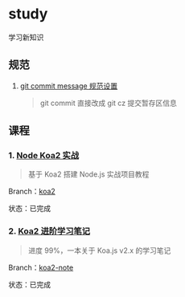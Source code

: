 # study

学习新知识

## 规范

1. [git commit message 规范设置](./readme/git_cmmit_message.md)

   > git commit 直接改成 git cz 提交暂存区信息

## 课程

### 1. [Node Koa2 实战](https://github.com/ikcamp/koa2-tutorial)

> 基于 Koa2 搭建 Node.js 实战项目教程

Branch：[koa2](https://github.com/sumaolin/study/tree/koa2)

状态：已完成

### 2. [Koa2 进阶学习笔记](https://github.com/chenshenhai/koa2-note)

> 进度 99%，一本关于 Koa.js v2.x 的学习笔记

Branch：[koa2-note](https://github.com/sumaolin/study/tree/koa2-note)

状态：已完成
